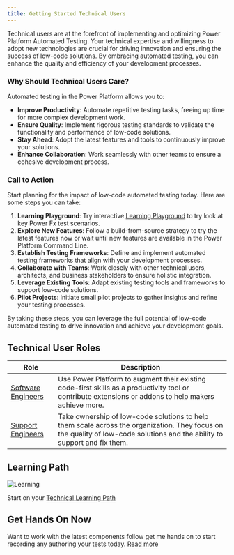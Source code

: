 ```yaml
---
title: Getting Started Technical Users
---
```


Technical users are at the forefront of implementing and optimizing Power Platform Automated Testing. Your technical expertise and willingness to adopt new technologies are crucial for driving innovation and ensuring the success of low-code solutions. By embracing automated testing, you can enhance the quality and efficiency of your development processes.

### Why Should Technical Users Care?

Automated testing in the Power Platform allows you to:
- **Improve Productivity**: Automate repetitive testing tasks, freeing up time for more complex development work.
- **Ensure Quality**: Implement rigorous testing standards to validate the functionality and performance of low-code solutions.
- **Stay Ahead**: Adopt the latest features and tools to continuously improve your solutions.
- **Enhance Collaboration**: Work seamlessly with other teams to ensure a cohesive development process.

### Call to Action

Start planning for the impact of low-code automated testing today. Here are some steps you can take:
1. **Learning Playground**: Try interactive <a href="/PowerApps-TestEngine/learning/playground?title=boolean-expressions" class="btn btn--primary">Learning Playground</a> to try look at key Power Fx test scenarios.
1. **Explore New Features**: Follow a build-from-source strategy to try the latest features now or wait until new features are available in the Power Platform Command Line.
2. **Establish Testing Frameworks**: Define and implement automated testing frameworks that align with your development processes.
3. **Collaborate with Teams**: Work closely with other technical users, architects, and business stakeholders to ensure holistic integration.
4. **Leverage Existing Tools**: Adapt existing testing tools and frameworks to support low-code solutions.
5. **Pilot Projects**: Initiate small pilot projects to gather insights and refine your testing processes.

By taking these steps, you can leverage the full potential of low-code automated testing to drive innovation and achieve your development goals.

## Technical User Roles

| Role | Description |
|------|-------------|
| [Software Engineers](../roles-and-responsibilities/software-engineers.md) | Use Power Platform to augment their existing code-first skills as a productivity tool or contribute extensions or addons to help makers achieve more. |
| [Support Engineers](../roles-and-responsibilities/support-engineers.md) | Take ownership of low-code solutions to help them scale across the organization. They focus on the quality of low-code solutions and the ability to support and fix them. | 

## Learning Path

![Learning](/PowerApps-TestEngine/learning/media/learning-module.png)

Start on your [Technical Learning Path](../learning)

## Get Hands On Now

Want to work with the latest components follow get me hands on to start recording any authoring your tests today. [Read more](./get-started-now.md)